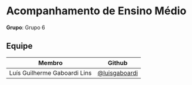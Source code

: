 # Acompanhamento de Ensino Médio

**Grupo**: Grupo 6<br>

## Equipe

| Membro                       | Github                                           |
| ---------------------------- | ------------------------------------------------ |
| Luís Guilherme Gaboardi Lins | [@luisgaboardi](https://github.com/luisgaboardi) |
